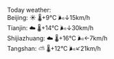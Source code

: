 Today weather:  
Beijing: ☀️   🌡️+9°C 🌬️↓15km/h  
Tianjin: ☁️   🌡️+14°C 🌬️↓30km/h  
Shijiazhuang: ☁️   🌡️+16°C 🌬️←7km/h  
Tangshan: ⛅️  🌡️+12°C 🌬️↙21km/h  
